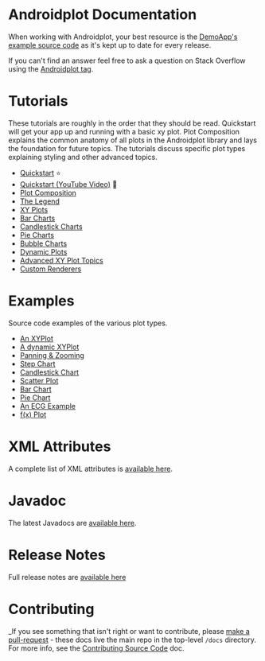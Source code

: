 # Androidplot Documentation

When working with Androidplot, your best resource
is the [DemoApp's example source code](../demoapp) as it's kept up to date for every release.  

If you can't find an answer feel free to ask a question on Stack Overflow using the 
[Androidplot tag](http://stackoverflow.com/questions/tagged/androidplot).

# Tutorials
These tutorials are roughly in the order that they should be read.  Quickstart will get your app 
up and running with a basic xy plot.  Plot Composition explains the common anatomy of all plots
in the Androidplot library and lays the foundation for future topics.  The tutorials discuss 
specific plot types explaining styling and other advanced topics.

* [Quickstart](quickstart.md) :star:
* [Quickstart (YouTube Video)](https://www.youtube.com/watch?v=wEFkzQY_wWI) :movie_camera:
* [Plot Composition](plot_composition.md)
* [The Legend](legend.md)
* [XY Plots](xyplot.md)
* [Bar Charts](barchart.md)
* [Candlestick Charts](candlestick.md)
* [Pie Charts](piechart.md)
* [Bubble Charts](bubblechart.md)
* [Dynamic Plots](dynamicdata.md)
* [Advanced XY Plot Topics](advanced_xy_plot.md)
* [Custom Renderers](custom_renderer.md)

# Examples
Source code examples of the various plot types.

* [An XYPlot](../demoapp/src/main/java/com/androidplot/demos/SimpleXYPlotActivity.java)
* [A dynamic XYPlot](../demoapp/src/main/java/com/androidplot/demos/DynamicXYPlotActivity.java)
* [Panning & Zooming](../demoapp/src/main/java/com/androidplot/demos/TouchZoomExampleActivity.java)
* [Step Chart](../demoapp/src/main/java/com/androidplot/demos/StepChartExampleActivity.java)
* [Candlestick Chart](../demoapp/src/main/java/com/androidplot/demos/CandlestickChartActivity.java)
* [Scatter Plot](../demoapp/src/main/java/com/androidplot/demos/ScatterPlotActivity.java)
* [Bar Chart](../demoapp/src/main/java/com/androidplot/demos/BarPlotExampleActivity.java)
* [Pie Chart](../demoapp/src/main/java/com/androidplot/demos/SimplePieChartActivity.java)
* [An ECG Example](../demoapp/src/main/java/com/androidplot/demos/ECGExample.java)
* [f(x) Plot](../demoapp/src/main/java/com/androidplot/demos/FXPlotExampleActivity.java)

# XML Attributes
A complete list of XML attributes is [available here](attrs.md).
# Javadoc
The latest Javadocs are [available here](https://circleci.com/api/v1/project/halfhp/androidplot/latest/artifacts/0/$CIRCLE_ARTIFACTS/javadoc/index.html).

# Release Notes
Full release notes are [available here](release_notes.md)

# Contributing
_If you see something that isn't right or want to contribute, please [make a pull-request](https://help.github.com/articles/creating-a-pull-request/) - these docs 
live the main repo in the top-level `/docs` directory.  For more info, see the [Contributing Source Code](docs/contributing.md) doc.